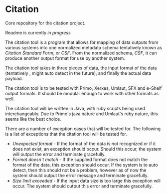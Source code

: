 Citation
==========

Core repository for the citation project.

Readme is currently *in progress*

The citation tool is a program that allows for mapping of data outputs from various systems into one normalized metadata schema
tentatively known as *Citation Standard Form*, or *CSF*. From the normalized schema, *CSF*, it can produce another output
format for use by another system.

The citation tool takes in three pieces of data, the input format of the data (tentatively , might auto detect in the future), and
finally the actual data payload. 

The citation tool is to be tested with Primo, Xerxes, Umlaut, SFX and e-Shelf output formats. It should be modular enough to work
with other formats as well.

The citation tool will be written in Java, with ruby scripts being used interchangeably. Due to Primo's java nature and Umlaut's
ruby nature, this seems like the best choice.

There are a number of exception cases that will be tested for. The following is a list of exceptions that the citation tool will be
tested for.
- *Unexpected format* - If the format of the data is not recognized or if it does not exist, an exception should occur. Should this
					  occur, the system will output the error and terminate gracefully.
- *Format doesn't match* - If the supplied format does not match the format of the data, this exception should occur. If the system
						 is to auto detect, then this should not be a problem, however as of now the system should output the error
						 message and terminate gracefully.
- *Size limit exceeded* - If the input data size is too large this exception will occur. The system should output this error and
						terminate gracefully.